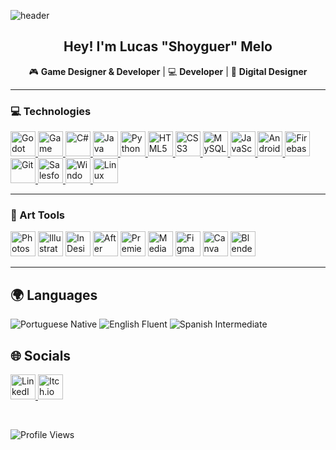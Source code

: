 ![header](https://capsule-render.vercel.app/api?type=venom&height=250&color=e81a1a&text=Game%20Designer&section=header&fontColor=e5e5e5&reversal=false&textBg=false&animation=fadeIn&strokeWidth=0&fontSize=50&fontAlignY=50)

<h2 align="center"> Hey! I'm Lucas "Shoyguer" Melo</h2>
<p align="center"> 🎮 <b>Game Designer & Developer</b> | 💻 <b>Developer</b> | 🎨 <b>Digital Designer</b></p>

---

### 💻 Technologies
<p>
  <a href="https://godotengine.org/">
    <img src="https://i.imgur.com/0aomlXJ.png" alt="Godot" title="Godot" width="40" height="40"/>
  </a>

  <a href="https://gamemaker.io/en">
    <img src="https://i.imgur.com/4efpJYd.png" alt="Game Maker" title="Game Maker" width="40" height="40"/>
  </a>

  <a href="https://dotnet.microsoft.com/pt-br/languages/csharp">
    <img src="https://i.imgur.com/Hbviqe4.png" alt="C#" title="C#" width="40" height="40"/>
  </a>

  <a href="https://www.oracle.com/java/technologies/downloads/">
    <img src="https://i.imgur.com/wGW9ukj.png" alt="Java" title="Java" width="40" height="40"/>
  </a>

  <a href="https://www.python.org/">
    <img src="https://i.imgur.com/eAk5RZz.png" alt="Python" title="Python" width="40" height="40"/>
  </a>

  <a href="https://www.w3schools.com/html/">
    <img src="https://i.imgur.com/WZGmEx0.png" alt="HTML5" title="HTML5" width="40" height="40"/>
  </a>

  <a href="https://www.w3schools.com/Css/">
    <img src="https://i.imgur.com/Am7lFzR.png" alt="CSS3" title="CSS3" width="40" height="40"/>
  </a>

  <a href="https://www.mysql.com/">
    <img src="https://i.imgur.com/6vBLGTJ.png" alt="MySQL" title="MySQL" width="40" height="40"/>
  </a>

  <a href="https://www.w3schools.com/js/DEFAULT.asp">
    <img src="https://i.imgur.com/TS9k8Nf.png" alt="JavaScript" title="JavaScript" width="40" height="40"/>
  </a>

  <a href="https://developer.android.com/studio">
    <img src="https://i.imgur.com/6w5C9tu.png" alt="Android Studio" title="Android Studio" width="40" height="40"/>
  </a>

  <a href="https://firebase.google.com/">
    <img src="https://i.imgur.com/WpEKwDS.png" alt="Firebase" title="Firebase" width="40" height="40"/>
  </a>

  <a href="https://git-scm.com/">
    <img src="https://i.imgur.com/WrpE0Hq.png" alt="Git" title="Git" width="40" height="40"/>
  </a>

  <a href="https://login.salesforce.com/">
    <img src="https://i.imgur.com/qSep4FW.png" alt="Salesforce" title="Salesforce" width="40" height="40"/>
  </a>

  <a href="https://www.microsoft.com/pt-br/windows?r=1">
    <img src="https://i.imgur.com/ZOiI37D.png" alt="Windows" title="Windows" width="40" height="40"/>
  </a>

  <a href="https://www.linux.org/pages/download/">
    <img src="https://i.imgur.com/Zf5fx2U.png" alt="Linux" title="Linux" width="40" height="40"/>
  </a>
  
</p>

---

### 🎨 Art Tools
<p>
  <img src="https://cdn-icons-png.flaticon.com/128/5968/5968520.png" alt="Photoshop" title="Photoshop" width="40" height="40"/>
  <img src="https://cdn-icons-png.flaticon.com/128/5968/5968472.png" alt="Illustrator" title="Illustrator" width="40" height="40"/>
  <img src="https://cdn-icons-png.flaticon.com/128/5968/5968482.png" alt="InDesign" title="InDesign" width="40" height="40"/>
  <img src="https://cdn-icons-png.flaticon.com/128/5968/5968428.png" alt="After Effects" title="After Effects" width="40" height="40"/>
  <img src="https://cdn-icons-png.flaticon.com/128/9814/9814226.png" alt="Premiere" title="Premiere" width="40" height="40"/>
  <img src="https://cdn-icons-png.flaticon.com/128/5968/5968489.png" alt="Media Encoder" title="Media Encoder" width="40" height="40"/>
  <img src="https://i.imgur.com/mbyk8os.png" alt="Figma" title="Figma" height="40"/>
  <img src="https://freelogopng.com/images/all_img/1656733807canva-icon-png.png" alt="Canva" title="Canva" width="40" height="40"/>
  <img src="https://i.imgur.com/xB9hgm5.png" alt="Blender" title="Blender" width="40" height="40"/>
</p>

---

## 🌍 **Languages**
<p>
  <img src="https://img.shields.io/badge/Portuguese-Native-3b82f6?style=for-the-badge&label=Portuguese&logo=flag&logoColor=white" alt="Portuguese Native"/>
  <img src="https://img.shields.io/badge/English-Fluent-ff4b4b?style=for-the-badge&label=English&logo=flag&logoColor=white" alt="English Fluent"/>
  <img src="https://img.shields.io/badge/Spanish-Intermediate-f59e0b?style=for-the-badge&label=Spanish&logo=flag&logoColor=white" alt="Spanish Intermediate"/>
</p>

## 🌐 **Socials**
<p>
  <a href="https://www.linkedin.com/in/lucasfeli74/" target="_blank">
    <img src="https://cdn-icons-png.flaticon.com/128/3536/3536505.png" alt="LinkedIn"  width="40" height="40"/>
  </a>
  <a href="https://shoyguer.itch.io/" target="_blank">
    <img src="https://static.itch.io/images/itchio-textless-white.svg" alt="Itch.io" width="40" height="40"/>
  </a>
</p>

<br>

![Profile Views](https://komarev.com/ghpvc/?username=shoyguer&color=blue&style=for-the-badge)
